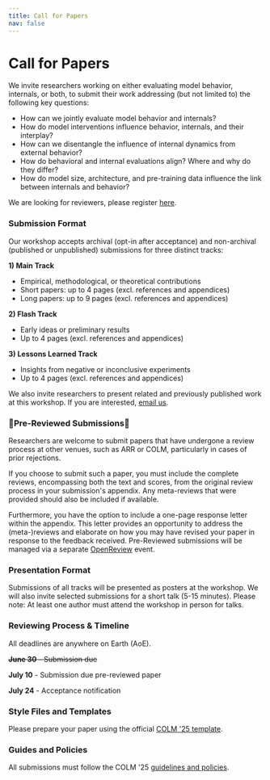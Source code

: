```yaml
---
title: Call for Papers
nav: false
---
```


# Call for Papers

We invite researchers working on either evaluating model behavior, internals, or both, to submit their work addressing (but not limited to) the following key questions:

- How can we jointly evaluate model behavior and internals?
- How do model interventions influence behavior, internals, and their interplay?
- How can we disentangle the influence of internal dynamics from external behavior?
- How do behavioral and internal evaluations align? Where and why do they differ?
- How do model size, architecture, and pre-training data influence the link between internals and behavior?

We are looking for reviewers, please register [here](https://interplay-workshop.limesurvey.net/615291?lang=en).

### Submission Format
Our workshop accepts archival (opt-in after acceptance) and non-archival (published or unpublished) submissions for three distinct tracks:

**1) Main Track**
- Empirical, methodological, or theoretical contributions
- Short papers: up to 4 pages (excl. references and appendices)
- Long papers: up to 9 pages (excl. references and appendices)

**2) Flash Track**
- Early ideas or preliminary results
- Up to 4 pages (excl. references and appendices)

**3) Lessons Learned Track**
- Insights from negative or inconclusive experiments
- Up to 4 pages (excl. references and appendices)

We also invite researchers to present related and previously published work at this workshop. If you are interested, [email us](interplay.workshop@proton.me).

### 🚨Pre-Reviewed Submissions🚨
Researchers are welcome to submit papers that have undergone a review process at other venues, such as ARR or COLM, particularly in cases of prior rejections.

If you choose to submit such a paper, you must include the complete reviews, encompassing both the text and scores, from the original review process in your submission's appendix. 
Any meta-reviews that were provided should also be included if available.

Furthermore, you have the option to include a one-page response letter within the appendix. This letter provides an opportunity to address the (meta-)reviews and elaborate on how you may have revised your paper in response to the feedback received.
Pre-Reviewed submissions will be managed via a separate [OpenReview](https://openreview.net/group?id=colmweb.org/COLM/2025/Workshop/INTERPLAY_Pre_Reviewed#tab-your-consoles) event. 

### Presentation Format
Submissions of all tracks will be presented as posters at the workshop. We will also invite selected submissions for a short talk (5-15 minutes). Please note: At least one author must attend the workshop in person for talks.

### Reviewing Process & Timeline
All deadlines are anywhere on Earth (AoE).

<del>**June 30** - Submission due</del>

**July 10** - Submission due pre-reviewed paper

**July 24** - Acceptance notification

### Style Files and Templates
Please prepare your paper using the official [COLM '25 template](https://github.com/COLM-org/Template).

### Guides and Policies
All submissions must follow the COLM '25 [guidelines and policies](https://colmweb.org/cfp.html).

